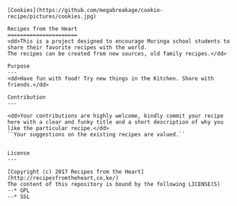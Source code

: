     [Cookies](https://github.com/megabreakage/cookie-recipe/pictures/cookies.jpg)

    Recipes from the Heart
    ======================
    <dd>This is a project designed to encourage Moringa school students to share their favorite recipes with the world.
    The recipes can be created from new sources, old family recipes.</dd>

    Purpose
    ---
    <dd>Have fun with food! Try new things in the Kitchen. Share with friends.</dd>

    Contribution
    ---

    <dd>Your contributions are highly welcome, kindly commit your recipe here with a clear and funky title and a short description of why you like the particular recipe.</dd>
    ``Your suggestions on the existing recipes are valued.``


    License
    ---

    [Copyright (c) 2017 Recipes from the Heart](http://recipesfromtheheart,co,ke/)
    The content of this repository is bound by the following LICENSE(S)
    --* GPL
    --* SSL
